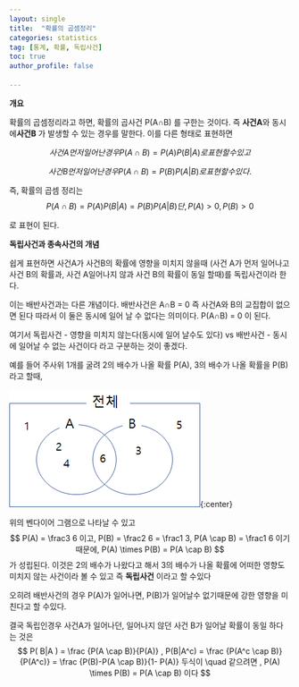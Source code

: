 ```yaml
---
layout: single
title:  "확률의 곱셈정리"
categories: statistics
tag: [통계, 확률, 독립사건]
toc: true
author_profile: false

---
```

**개요**

확률의 곱셈정리라고 하면, 확률의 곱사건  P(A∩B) 를 구한는 것이다. 즉 **사건A**와 동시에**사건B** 가 발생할 수 있는 경우를 말한다.
이를 다른 형태로 표현하면


$$
사건 A먼저 일어난 경우 P(A \cap B) =  P(A) P(B|A) 로 표현할 수 있고
$$

$$
사건 B먼저 일어난 경우 P(A \cap B) = P(B)P(A|B)  로 표현할 수 있다.
$$

즉, 확률의 곱셈 정리는
$$
P(A \cap B) = P(A)P(B|A) = P(B)P(A|B)  단, P(A)>0,P(B)>0
$$

로 표현이 된다.

**독립사건과 종속사건의 개념**

쉽게 표현하면 사건A가 사건B의 확률에 영향을 미치지 않을때 (사건 A가 먼저 일어나고 사건 B의 확률과, 사건 A일어나지 않과 사건 B의 확률이 동일 할때)를 독립사건이라 한다.

이는 배반사건과는 다른 개념이다. 배반사건은 A∩B = 0 즉 사건A와 B의 교집합이 없으면 된다
따라서 이 둘은 동시에 일어 날 수 없다는 의미이다. P(A∩B) = 0 이 된다.

여기서 독립사건 - 영향을 미치지 않는다(동시에 일어 날수도 있다) vs 배반사건 - 동시에 일어날 수 없는 사건이다 라고 구분하는 것이 좋겠다.

예를 들어 주사위 1개를 굴려 2의 배수가 나올 확률 P(A), 3의 배수가 나올 확률을 P(B)라고 할때,


![image](../../images/2022-03-13-prob-product/image-20220313215541720.png){:center}


위의 벤다이어 그램으로 나타날 수 있고
$$
P(A) = \frac3  6 이고, P(B) = \frac2  6 = \frac1  3, P(A \cap B) = \frac1  6 이기 때문에, P(A) \times P(B) = P(A \cap B)
$$
가 성립된다. 
이것은 2의 배수가 나왔다고 해서 3의 배수가 나올 확률에 어떠한 영향도 미치지 않는 사건이라 볼 수 있고 즉 **독립사건** 이라고 할 수있다

오히려 배반사건의 경우 P(A)가 일어나면, P(B)가 일어날수 없기때문에 강한 영향을 미친다고 할 수있다.

결국 독립인경우 사건A가 일어나던, 일어나지 않던 사건 B가 일어날 확률이 동일 하다는 것은
$$
P( B|A ) = \frac {P(A \cap B)}{P(A)} , P(B|A^c) = \frac {P(A^c \cap B)}{P(A^c)} = \frac {P(B)-P(A \cap B)}{1- P(A)} 두식이 \quad  같으려면 , P(A) \times P(B) = P(A \cap B) 이다
$$
